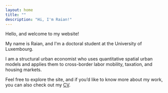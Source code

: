 ```yaml
---
layout: home
title: ""
description: "Hi, I'm Raian!"
---
```


Hello, and welcome to my website!

My name is Raian, and I'm a doctoral student at the University of Luxembourg.

I am a structural urban economist who uses quantitative spatial urban models and applies them to cross-border labor mobility, taxation, and housing markets.

Feel free to explore the site, and if you’d like to know more about my work, you can also check out my [CV](/assets/files/CV.pdf).


